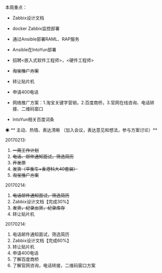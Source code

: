 本周重点：

* Zabbix设计文档

* docker Zabbix监控部署

* 通过Ansible部署RAML、RAP服务

* Ansible在IntoYun部署

* 招聘&lt;嵌入式软件工程师&gt;，&lt;硬件工程师&gt;

* ~~淘宝推广方案~~

* 转让贴片机

* 申请400电话

* 网络推广方案：1.淘宝关键字营销，2.百度商桥，3.官网在线咨询、电话转接、二维码窗口

* IntoYun相关百度词条

◉ ** 主动、热情、表达清晰 （加入会议，表达意见和想法，参与方案讨论）**

20170213:

1. ~~一周工作计划~~
2. ~~电话、邮件通知面试，筛选简历~~
3. ~~开发票~~
4. ~~发货（平衡车+香港科大40套装）~~
5. ~~淘宝推广方案~~

20170214:

1. ~~电话邮件通知面试，筛选简历~~
2. Zabbix设计文档【完成30%】
3. ~~发货，纪录出货，纪录库存~~
4. 转让贴片机

20170214:

1. 电话邮件通知面试，筛选简历
2. Zabbix设计文档【完成60%】
3. 转让贴片机
4. 申请400电话
5. 了解百度商桥
6. 了解官网咨询，电话转接，二维码窗口方案



